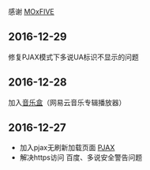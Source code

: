 感谢 [MOxFIVE ](https://github.com/MOxFIVE/hexo-theme-yelee)

## 2016-12-29
修复PJAX模式下多说UA标识不显示的问题

## 2016-12-28
加入[音乐盒](https://api.xiaocp.com/player/)（网易云音乐专辑播放器）

## 2016-12-27
- 加入pjax无刷新加载页面 [PJAX](https://github.com/defunkt/jquery-pjax)
- 解决https访问 百度、多说安全警告问题

